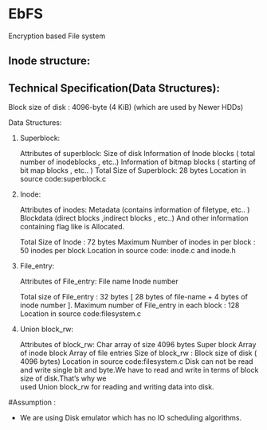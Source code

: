 # EbFS
Encryption based File system

## Inode structure:
  

## Technical Specification(Data Structures):

Block size of disk : 4096-byte (4 KiB) (which are used by Newer HDDs)

Data Structures:

1. Superblock:

    Attributes of superblock:
    Size of disk
    Information of Inode blocks ( total number of inodeblocks , etc..)
    Information of bitmap blocks ( starting of bit map blocks , etc.. )
    Total Size of Superblock: 28 bytes
    Location in source code:superblock.c

2. Inode:

    Attributes of inodes:
    Metadata (contains information of filetype, etc.. )
    Blockdata (direct blocks ,indirect blocks , etc..)
    And other information containing flag like is Allocated.

    Total Size of Inode : 72 bytes
    Maximum Number of inodes in per block : 50 inodes per block
    Location in source code: inode.c and inode.h 

3. File_entry:

    Attributes of File_entry:
    File name
    Inode number

    Total size of File_entry : 32 bytes [ 28 bytes of file-name + 4 bytes of inode number ].
    Maximum number of File_entry in each block : 128 
    Location in source code:filesystem.c



4. Union block_rw:

    Attributes of block_rw:
    Char array of size 4096 bytes
    Super block
    Array of inode block
    Array of file entries
    Size of block_rw : Block size of disk ( 4096 bytes)
    Location in source code:filesystem.c
    Disk can not be read and write single bit and byte.We have to read and write in terms of block size of disk.That’s why we      
    used Union block_rw for reading and writing data into disk.



#Assumption :

- We are using Disk emulator which has no IO scheduling algorithms. 


